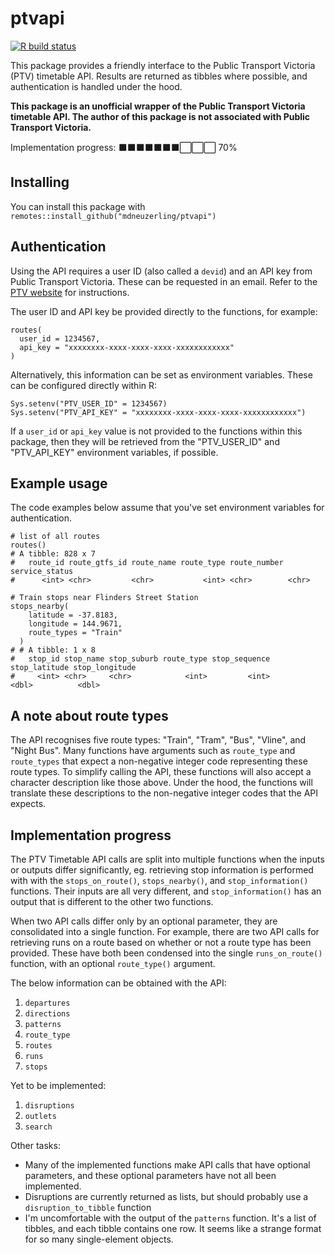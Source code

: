 
# ptvapi

<!-- badges: start -->
[![R build status](https://github.com/mdneuzerling/ptvapi/workflows/R-CMD-check/badge.svg)](https://github.com/mdneuzerling/ptvapi/actions)
<!-- badges: end -->

This package provides a friendly interface to the Public Transport Victoria (PTV) timetable API. Results are returned as tibbles where possible, and authentication is handled under the hood.

**This package is an unofficial wrapper of the Public Transport Victoria timetable API. The author of this package is not associated with Public Transport Victoria.**

Implementation progress:
⬛⬛⬛⬛⬛⬛⬛⬜⬜⬜ 70%

## Installing

You can install this package with `remotes::install_github("mdneuzerling/ptvapi")`

## Authentication

Using the API requires a user ID (also called a `devid`) and an API key from Public Transport Victoria. These can be requested in an email. Refer to the [PTV website](https://www.ptv.vic.gov.au/footer/data-and-reporting/datasets/ptv-timetable-api/) for instructions.

The user ID and API key be provided directly to the functions, for example:
```
routes(
  user_id = 1234567,
  api_key = "xxxxxxxx-xxxx-xxxx-xxxx-xxxxxxxxxxxx"
)
```

Alternatively, this information can be set as environment variables. These can be configured directly within R:
```
Sys.setenv("PTV_USER_ID" = 1234567)
Sys.setenv("PTV_API_KEY" = "xxxxxxxx-xxxx-xxxx-xxxx-xxxxxxxxxxxx")
```

If a `user_id` or `api_key` value is not provided to the functions within this package, then they will be retrieved from the "PTV_USER_ID" and "PTV_API_KEY" environment variables, if possible.

## Example usage

The code examples below assume that you've set environment variables for authentication.

```
# list of all routes
routes()
# A tibble: 828 x 7
#   route_id route_gtfs_id route_name route_type route_number service_status
#      <int> <chr>         <chr>           <int> <chr>        <chr>    
```

```
# Train stops near Flinders Street Station
stops_nearby(
    latitude = -37.8183,
    longitude = 144.9671,
    route_types = "Train"
  )
# # A tibble: 1 x 8
#   stop_id stop_name stop_suburb route_type stop_sequence stop_latitude stop_longitude
#     <int> <chr>     <chr>            <int>         <int>         <dbl>          <dbl>
```

## A note about route types

The API recognises five route types: "Train", "Tram", "Bus", "Vline", and "Night Bus". Many functions have arguments such as `route_type` and `route_types` that expect a non-negative integer code representing these route types. To simplify calling the API, these functions will also accept a character description like those above. Under the hood, the functions will translate these descriptions to the non-negative integer codes that the API expects.

## Implementation progress

The PTV Timetable API calls are split into multiple functions when the inputs or outputs differ significantly, eg. retrieving stop information is performed with with the `stops_on_route()`, `stops_nearby()`, and `stop_information()` functions. Their inputs are all very different, and `stop_information()` has an output that is different to the other two functions.

When two API calls differ only by an optional parameter, they are consolidated into a single function. For example, there are two API calls for retrieving runs on a route based on whether or not a route type has been provided. These have both been condensed into the single `runs_on_route()` function, with an optional `route_type()` argument.

The below information can be obtained with the API:

1. `departures`
1. `directions`
1. `patterns`
1. `route_type`
1. `routes`
1. `runs`
1. `stops`

Yet to be implemented:

1. `disruptions`
1. `outlets`
1. `search`

Other tasks:
* Many of the implemented functions make API calls that have optional parameters, and these optional parameters have not all been implemented.
* Disruptions are currently returned as lists, but should probably use a `disruption_to_tibble` function
* I'm uncomfortable with the output of the `patterns` function. It's a list of tibbles, and each tibble contains one row. It seems like a strange format for so many single-element objects.
